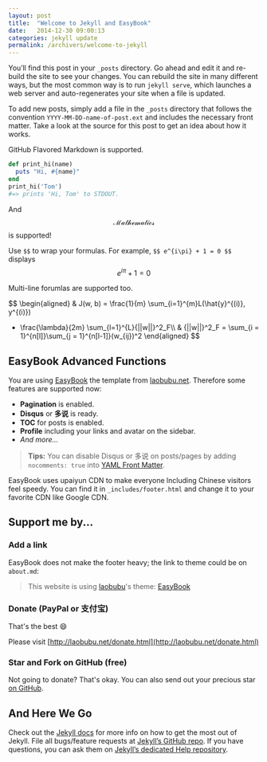 ```yaml
---
layout: post
title:  "Welcome to Jekyll and EasyBook"
date:   2014-12-30 09:00:13
categories: jekyll update
permalink: /archivers/welcome-to-jekyll
---
```


You’ll find this post in your `_posts` directory. Go ahead and edit it and re-build the site to see your changes. You can rebuild the site in many different ways, but the most common way is to run `jekyll serve`, which launches a web server and auto-regenerates your site when a file is updated.

To add new posts, simply add a file in the `_posts` directory that follows the convention `YYYY-MM-DD-name-of-post.ext` and includes the necessary front matter. Take a look at the source for this post to get an idea about how it works.

<!--more-->

GitHub Flavored Markdown is supported.

```ruby
def print_hi(name)
  puts "Hi, #{name}"
end
print_hi('Tom')
#=> prints 'Hi, Tom' to STDOUT.
```

And $$\mathcal{ Mathematics }$$ is supported!

Use `$$` to wrap your formulas. For example, `$$ e^{i\pi} + 1 = 0 $$` displays $$  e^{i\pi} + 1 = 0  $$

Multi-line forumlas are supported too.

$$
\begin{aligned}
& J(w, b) = \frac{1}{m} \sum_{i=1}^{m}L(\hat{y}^{(i)}, y^{(i)})
+ \frac{\lambda}{2m} \sum_{l=1}^{L}{||w||}^2_F\\\\
& {||w||}^2_F = \sum_{i = 1}^{n[l]}\sum_{j = 1}^{n[l-1]}(w_{ij})^2
\end{aligned}
$$


## EasyBook Advanced Functions ##

You are using [EasyBook][github-easybook] the template from [laobubu.net](http://laobubu.net). Therefore some features are supported now:

* **Pagination** is enabled.
* **Disqus** or **多说** is ready.
* **TOC** for posts is enabled.
* **Profile** including your links and avatar on the sidebar.
* *And more...*

> **Tips:** You can disable Disqus or 多说 on posts/pages by adding `nocomments: true` into [YAML Front Matter][frontmatter].

EasyBook uses upaiyun CDN to make everyone lncluding Chinese visitors feel speedy. You can find it in `_includes/footer.html` and change it to your favorite CDN like Google CDN.

## Support me by... ##

### Add a link ###

EasyBook does not make the footer heavy; the link to theme could be on `about.md`:

> This website is using [laobubu](http://laobubu.net)'s theme: [EasyBook](https://github.com/laobubu/jekyll-theme-EasyBook)

### Donate (PayPal or 支付宝) ###

That's the best :smile: 

Please visit [http://laobubu.net/donate.html](http://laobubu.net/donate.html)

### Star and Fork on GitHub (free) ###

Not going to donate? That's okay. You can also send out your precious star [on GitHub][github-easybook].

## And Here We Go ##

Check out the [Jekyll docs][jekyll] for more info on how to get the most out of Jekyll. File all bugs/feature requests at [Jekyll’s GitHub repo][jekyll-gh]. If you have questions, you can ask them on [Jekyll’s dedicated Help repository][jekyll-help].

[jekyll]:      http://jekyllrb.com
[jekyll-gh]:   https://github.com/jekyll/jekyll
[jekyll-help]: https://github.com/jekyll/jekyll-help
[frontmatter]: http://jekyllrb.com/docs/frontmatter/
[github-easybook]: https://github.com/laobubu/jekyll-theme-EasyBook
